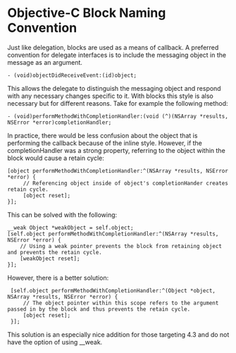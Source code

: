 Objective-C Block Naming Convention
======================

Just like delegation, blocks are used as a means of callback. A preferred convention for delegate interfaces is to include the messaging object in the message as an argument.

    - (void)objectDidReceiveEvent:(id)object;

This allows the delegate to distinguish the messaging object and respond with any necessary changes specific to it. With blocks this style is also necessary but for different reasons. Take for example the following method:

    - (void)performMethodWithCompletionHandler:(void (^)(NSArray *results, NSError *error)completionHandler;
    
In practice, there would be less confusion about the object that is performing the callback because of the inline style. However, if the completionHandler was a strong property, referring to the object within the block would cause a retain cycle:

    [object performMethodWithCompletionHandler:^(NSArray *results, NSError *error) {        
         // Referencing object inside of object's completionHander creates retain cycle.
         [object reset];
    }];
    
This can be solved with the following:

    __weak Object *weakObject = self.object;
    [self.object performMethodWithCompletionHandler:^(NSArray *results, NSError *error) {
        // Using a weak pointer prevents the block from retaining object and prevents the retain cycle.
        [weakObject reset];
    }];
    
However, there is a better solution:

     [self.object performMethodWithCompletionHandler:^(Object *object, NSArray *results, NSError *error) {
         // The object pointer within this scope refers to the argument passed in by the block and thus prevents the retain cycle.         
         [object reset];
     }];
     
This solution is an especially nice addition for those targeting 4.3 and do not have the option of using __weak.
